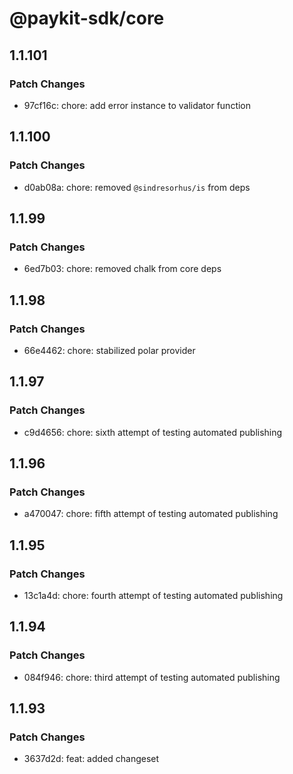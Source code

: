 # @paykit-sdk/core

## 1.1.101

### Patch Changes

- 97cf16c: chore: add error instance to validator function

## 1.1.100

### Patch Changes

- d0ab08a: chore: removed `@sindresorhus/is` from deps

## 1.1.99

### Patch Changes

- 6ed7b03: chore: removed chalk from core deps

## 1.1.98

### Patch Changes

- 66e4462: chore: stabilized polar provider

## 1.1.97

### Patch Changes

- c9d4656: chore: sixth attempt of testing automated publishing

## 1.1.96

### Patch Changes

- a470047: chore: fifth attempt of testing automated publishing

## 1.1.95

### Patch Changes

- 13c1a4d: chore: fourth attempt of testing automated publishing

## 1.1.94

### Patch Changes

- 084f946: chore: third attempt of testing automated publishing

## 1.1.93

### Patch Changes

- 3637d2d: feat: added changeset

